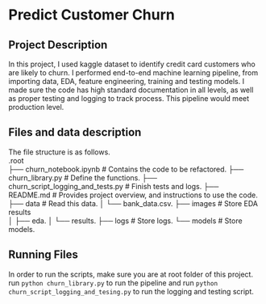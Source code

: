 # Predict Customer Churn

## Project Description
In this project, I used kaggle dataset to identify credit card customers who are likely to churn.
I performed end-to-end machine learning pipeline, from importing data, EDA, feature engineering,
training and testing models. I made sure the code has high standard documentation in all levels,
as well as proper testing and logging to track process. This pipeline would meet production level.

## Files and data description
The file structure is as follows.  
.root  
├── churn_notebook.ipynb # Contains the code to be refactored. 
├── churn_library.py     # Define the functions. 
├── churn_script_logging_and_tests.py # Finish tests and logs. 
├── README.md            # Provides project overview, and instructions to use the code. 
├── data                 # Read this data. 
│   └── bank_data.csv. 
├── images               # Store EDA results   
│   ├── eda. 
│   └── results. 
├── logs                 # Store logs. 
└── models               # Store models. 

## Running Files
In order to run the scripts, make sure you are at root folder of this project.
run `python churn_library.py` to run the pipeline and run `python churn_script_logging_and_tesing.py`
to run the logging and testing script.




